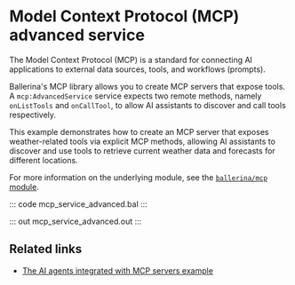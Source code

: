 # Model Context Protocol (MCP) advanced service

The Model Context Protocol (MCP) is a standard for connecting AI applications to external data sources, tools, and workflows (prompts). 

Ballerina's MCP library allows you to create MCP servers that expose tools. A `mcp:AdvancedService` service expects two remote methods, namely `onListTools` and `onCallTool`, to allow AI assistants to discover and call tools respectively.

This example demonstrates how to create an MCP server that exposes weather-related tools via explicit MCP methods, allowing AI assistants to discover and use tools to retrieve current weather data and forecasts for different locations.

For more information on the underlying module, see the [`ballerina/mcp` module](https://lib.ballerina.io/ballerina/mcp/latest/).

::: code mcp_service_advanced.bal :::

::: out mcp_service_advanced.out :::

## Related links

- [The AI agents integrated with MCP servers example](/learn/by-example/ai-agent-mcp-integration/)
